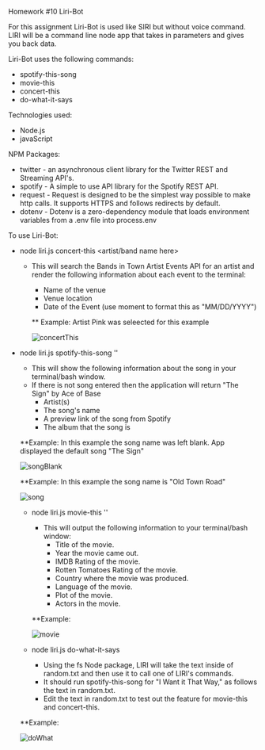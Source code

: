 Homework #10 Liri-Bot

For this assignment Liri-Bot is used like SIRI but without voice command.  LIRI will be a command line node app that takes in parameters and gives you back data.

Liri-Bot uses the following commands:
* spotify-this-song
* movie-this
* concert-this
* do-what-it-says

Technologies used: 
* Node.js
* javaScript

NPM Packages:
* twitter - an asynchronous client library for the Twitter REST and Streaming API's.
* spotify - A simple to use API library for the Spotify REST API.
* request - Request is designed to be the simplest way possible to make http calls. It supports HTTPS and follows redirects by default.
* dotenv - Dotenv is a zero-dependency module that loads environment variables from a .env file into process.env

To use Liri-Bot:  
* node liri.js concert-this <artist/band name here>
  * This will search the Bands in Town Artist Events API for an artist and render the following information about each event to the terminal:
      * Name of the venue
      * Venue location
      * Date of the Event (use moment to format this as "MM/DD/YYYY")
      
      **  Example: Artist Pink was seleected for this example

     ![concertThis](https://github.com/rmsmall7/Liri-Bot/blob/master/video/concertThis.gif)   

* node liri.js spotify-this-song '<song name here>'
  * This will show the following information about the song in your terminal/bash window.
  * If there is not song entered then the application will return "The Sign" by Ace of Base
      * Artist(s)
      * The song's name
      * A preview link of the song from Spotify
      * The album that the song is 
 
   **Example: In this example the song name was left blank.  App displayed the default song "The Sign"
 
     ![songBlank](https://github.com/rmsmall7/Liri-Bot/blob/master/video/songBlank.gif)

    **Example: In this example the song name is "Old Town Road"
 
     ![song](https://github.com/rmsmall7/Liri-Bot/blob/master/video/song.gif)
  
  * node liri.js movie-this '<movie name here>'
    * This will output the following information to your terminal/bash window:
      * Title of the movie.
      * Year the movie came out.
      * IMDB Rating of the movie.
      * Rotten Tomatoes Rating of the movie.
      * Country where the movie was produced.
      * Language of the movie.
      * Plot of the movie.
      * Actors in the movie.

    **Example: 
 
     ![movie](https://github.com/rmsmall7/Liri-Bot/blob/master/video/movie.gif)
  
   * node liri.js do-what-it-says
      * Using the fs Node package, LIRI will take the text inside of random.txt and then use it to call one of LIRI's commands.
      * It should run spotify-this-song for "I Want it That Way," as follows the text in random.txt.
      * Edit the text in random.txt to test out the feature for movie-this and concert-this.

    **Example:
 
     ![doWhat](https://github.com/rmsmall7/Liri-Bot/blob/master/video/doWhatItSays.gif)

  
  
  




